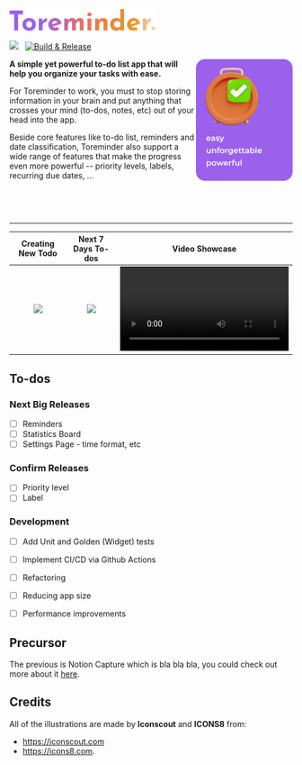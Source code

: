 ![logo-text](assets/logo-text.png)

![](https://camo.githubusercontent.com/88bd58e13a123fda908ab14170a14e28ec30a36d28818be1e4d4fb437f4fca1b/68747470733a2f2f696d672e736869656c64732e696f2f62616467652f4d61696e7461696e65642d7965732d677265656e2e737667) &nbsp; [![Build & Release](https://github.com/hieugao/toreminder/actions/workflows/release.yml/badge.svg)](https://github.com/hieugao/toreminder/actions/workflows/release.yml)

<img align="right" src="assets/slogan.png" />

__A simple yet powerful to-do list app that will help you organize your tasks with ease.__

For Toreminder to work, you must to stop storing information in your brain and
put anything that crosses your mind (to-dos, notes, etc) out of your head into the app. 

Beside core features like to-do list, reminders and date classification, Toreminder
also support a wide range of features that make the progress even more powerful --
priority levels, labels, recurring due dates, ...

&nbsp;

&nbsp;

--- 

Creating New Todo          |  Next 7 Days To-dos       | Video Showcase  
:-------------------------:|:-------------------------:|:-------------------------:
<img src="https://user-images.githubusercontent.com/13729196/160230354-f8c9e460-f16e-49e5-8799-c7e801cfd346.jpg" width="300"> | <img src="https://user-images.githubusercontent.com/13729196/160230356-4f538c50-d82b-4178-9959-6e043b994de3.jpg" width="300"> | <video src="https://user-images.githubusercontent.com/13729196/160230360-5df56177-a2d2-4233-8cc4-aff0bb39a260.mp4">

## To-dos
### Next Big Releases
- [ ] Reminders
- [ ] Statistics Board
- [ ] Settings Page - time format, etc

### Confirm Releases
- [ ] Priority level
- [ ] Label

### Development
- [ ] Add Unit and Golden (Widget) tests
- [ ] Implement CI/CD via Github Actions
- [ ] Refactoring
- [ ] Reducing app size
- [ ] Performance improvements


## Precursor
The previous is Notion Capture which is bla bla bla, you could check out more about it [here](./notion_capture.md).

## Credits
All of the illustrations are made by __Iconscout__ and __ICONS8__ from:
- https://iconscout.com
- https://icons8.com.
